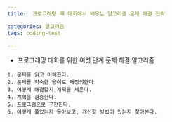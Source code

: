 ```yaml
---
title:  프로그래밍 때 대회에서 배우는 알고리즘 문제 해결 전략

categories: 알고리즘 
tags: coding-test
 
---
```


  
- 프로그래밍 대회를 위한 여섯 단계 문제 해결 알고리즘  
```  
1. 문제를 읽고 이해한다.  
2. 문제를 익숙한 용어로 재정의한다.  
3. 어떻게 해결할지 계획을 세운다.  
4. 계획을 검증한다.  
5. 프로그램으로 구현한다.  
6. 어떻게 풀었는지 돌아보고, 개선할 방법이 있는지 찾아본다.  
```  
